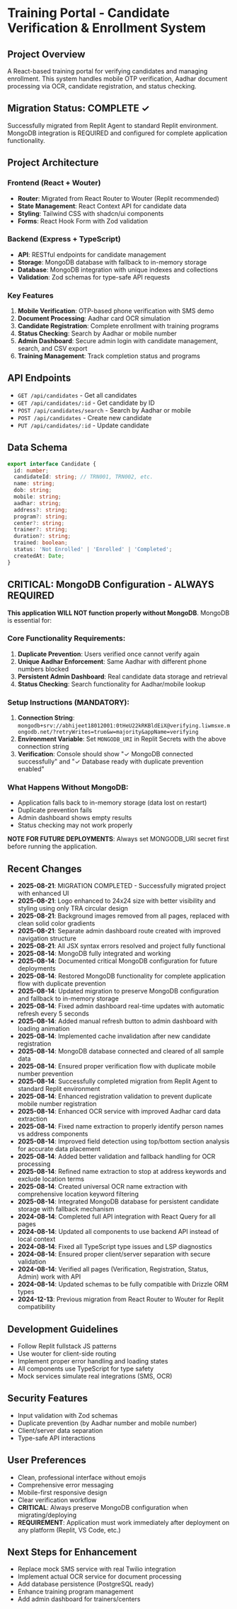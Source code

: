 # Training Portal - Candidate Verification & Enrollment System

## Project Overview
A React-based training portal for verifying candidates and managing enrollment. This system handles mobile OTP verification, Aadhar document processing via OCR, candidate registration, and status checking.

## Migration Status: COMPLETE ✓
Successfully migrated from Replit Agent to standard Replit environment. MongoDB integration is REQUIRED and configured for complete application functionality.

## Project Architecture

### Frontend (React + Wouter)
- **Router**: Migrated from React Router to Wouter (Replit recommended)
- **State Management**: React Context API for candidate data
- **Styling**: Tailwind CSS with shadcn/ui components
- **Forms**: React Hook Form with Zod validation

### Backend (Express + TypeScript)
- **API**: RESTful endpoints for candidate management
- **Storage**: MongoDB database with fallback to in-memory storage
- **Database**: MongoDB integration with unique indexes and collections
- **Validation**: Zod schemas for type-safe API requests

### Key Features
1. **Mobile Verification**: OTP-based phone verification with SMS demo
2. **Document Processing**: Aadhar card OCR simulation 
3. **Candidate Registration**: Complete enrollment with training programs
4. **Status Checking**: Search by Aadhar or mobile number
5. **Admin Dashboard**: Secure admin login with candidate management, search, and CSV export
6. **Training Management**: Track completion status and programs

## API Endpoints
- `GET /api/candidates` - Get all candidates
- `GET /api/candidates/:id` - Get candidate by ID
- `POST /api/candidates/search` - Search by Aadhar or mobile
- `POST /api/candidates` - Create new candidate
- `PUT /api/candidates/:id` - Update candidate

## Data Schema
```typescript
export interface Candidate {
  id: number;
  candidateId: string; // TRN001, TRN002, etc.
  name: string;
  dob: string;
  mobile: string;
  aadhar: string;
  address?: string;
  program?: string;
  center?: string;
  trainer?: string;
  duration?: string;
  trained: boolean;
  status: 'Not Enrolled' | 'Enrolled' | 'Completed';
  createdAt: Date;
}
```

## CRITICAL: MongoDB Configuration - ALWAYS REQUIRED
**This application WILL NOT function properly without MongoDB**. MongoDB is essential for:

### Core Functionality Requirements:
1. **Duplicate Prevention**: Users verified once cannot verify again
2. **Unique Aadhar Enforcement**: Same Aadhar with different phone numbers blocked
3. **Persistent Admin Dashboard**: Real candidate data storage and retrieval
4. **Status Checking**: Search functionality for Aadhar/mobile lookup

### Setup Instructions (MANDATORY):
1. **Connection String**: `mongodb+srv://abhijeet18012001:0tHeU22kRKBldEiX@verifying.liwmsxe.mongodb.net/?retryWrites=true&w=majority&appName=verifying`
2. **Environment Variable**: Set `MONGODB_URI` in Replit Secrets with the above connection string
3. **Verification**: Console should show "✓ MongoDB connected successfully" and "✓ Database ready with duplicate prevention enabled"

### What Happens Without MongoDB:
- Application falls back to in-memory storage (data lost on restart)
- Duplicate prevention fails
- Admin dashboard shows empty results
- Status checking may not work properly

**NOTE FOR FUTURE DEPLOYMENTS**: Always set MONGODB_URI secret first before running the application.

## Recent Changes
- **2025-08-21**: MIGRATION COMPLETED - Successfully migrated project with enhanced UI
- **2025-08-21**: Logo enhanced to 24x24 size with better visibility and styling using only TRA circular design
- **2025-08-21**: Background images removed from all pages, replaced with clean solid color gradients
- **2025-08-21**: Separate admin dashboard route created with improved navigation structure
- **2025-08-21**: All JSX syntax errors resolved and project fully functional
- **2025-08-14**: MongoDB fully integrated and working
- **2025-08-14**: Documented critical MongoDB configuration for future deployments
- **2025-08-14**: Restored MongoDB functionality for complete application flow with duplicate prevention
- **2025-08-14**: Updated migration to preserve MongoDB configuration and fallback to in-memory storage
- **2025-08-14**: Fixed admin dashboard real-time updates with automatic refresh every 5 seconds
- **2025-08-14**: Added manual refresh button to admin dashboard with loading animation
- **2025-08-14**: Implemented cache invalidation after new candidate registration
- **2025-08-14**: MongoDB database connected and cleared of all sample data
- **2025-08-14**: Ensured proper verification flow with duplicate mobile number prevention
- **2025-08-14**: Successfully completed migration from Replit Agent to standard Replit environment
- **2025-08-14**: Enhanced registration validation to prevent duplicate mobile number registration
- **2025-08-14**: Enhanced OCR service with improved Aadhar card data extraction
- **2025-08-14**: Fixed name extraction to properly identify person names vs address components
- **2025-08-14**: Improved field detection using top/bottom section analysis for accurate data placement
- **2025-08-14**: Added better validation and fallback handling for OCR processing
- **2025-08-14**: Refined name extraction to stop at address keywords and exclude location terms
- **2025-08-14**: Created universal OCR name extraction with comprehensive location keyword filtering
- **2025-08-14**: Integrated MongoDB database for persistent candidate storage with fallback mechanism
- **2024-08-14**: Completed full API integration with React Query for all pages
- **2024-08-14**: Updated all components to use backend API instead of local context
- **2024-08-14**: Fixed all TypeScript type issues and LSP diagnostics
- **2024-08-14**: Ensured proper client/server separation with secure validation
- **2024-08-14**: Verified all pages (Verification, Registration, Status, Admin) work with API
- **2024-08-14**: Updated schemas to be fully compatible with Drizzle ORM types
- **2024-12-13**: Previous migration from React Router to Wouter for Replit compatibility

## Development Guidelines
- Follow Replit fullstack JS patterns
- Use wouter for client-side routing
- Implement proper error handling and loading states  
- All components use TypeScript for type safety
- Mock services simulate real integrations (SMS, OCR)

## Security Features
- Input validation with Zod schemas
- Duplicate prevention (by Aadhar number and mobile number)
- Client/server data separation
- Type-safe API interactions

## User Preferences
- Clean, professional interface without emojis
- Comprehensive error messaging
- Mobile-first responsive design
- Clear verification workflow
- **CRITICAL**: Always preserve MongoDB configuration when migrating/deploying
- **REQUIREMENT**: Application must work immediately after deployment on any platform (Replit, VS Code, etc.)

## Next Steps for Enhancement
- Replace mock SMS service with real Twilio integration
- Implement actual OCR service for document processing
- Add database persistence (PostgreSQL ready)
- Enhance training program management
- Add admin dashboard for trainers/centers